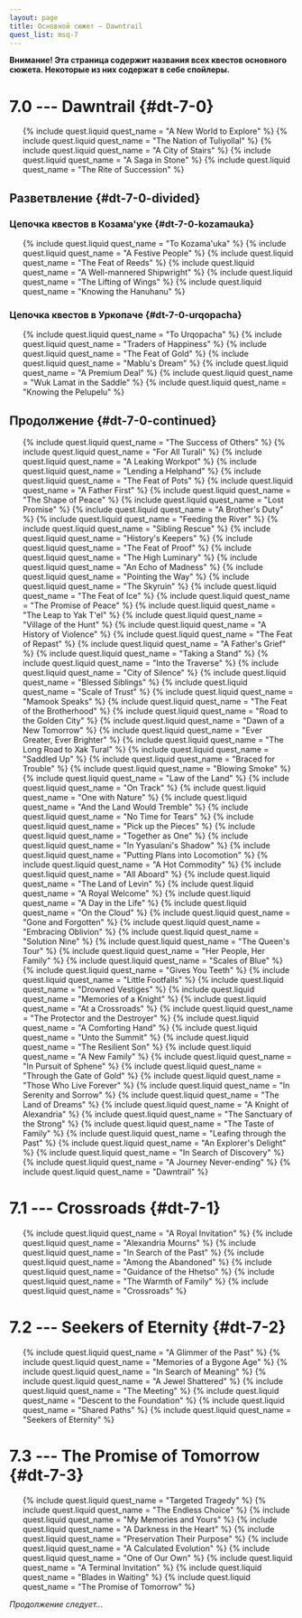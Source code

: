 ```yaml
---
layout: page
title: Основной сюжет — Dawntrail
quest_list: msq-7
---
```


**Внимание! Эта страница содержит названия всех квестов основного сюжета. Некоторые из них содержат в себе спойлеры.**

# 7.0 --- Dawntrail {#dt-7-0}

<ul markdown="0">
	{% include quest.liquid quest_name = "A New World to Explore" %}
	{% include quest.liquid quest_name = "The Nation of Tuliyollal" %}
	{% include quest.liquid quest_name = "A City of Stairs" %}
	{% include quest.liquid quest_name = "A Saga in Stone" %}
	{% include quest.liquid quest_name = "The Rite of Succession" %}
</ul>

## Разветвление {#dt-7-0-divided}

### Цепочка квестов в Козама'уке {#dt-7-0-kozamauka}

<ul markdown="0">
	{% include quest.liquid quest_name = "To Kozama'uka" %}
	{% include quest.liquid quest_name = "A Festive People" %}
	{% include quest.liquid quest_name = "The Feat of Reeds" %}
	{% include quest.liquid quest_name = "A Well-mannered Shipwright" %}
	{% include quest.liquid quest_name = "The Lifting of Wings" %}
	{% include quest.liquid quest_name = "Knowing the Hanuhanu" %}
</ul>

### Цепочка квестов в Уркопаче {#dt-7-0-urqopacha}

<ul markdown="0">
	{% include quest.liquid quest_name = "To Urqopacha" %}
	{% include quest.liquid quest_name = "Traders of Happiness" %}
	{% include quest.liquid quest_name = "The Feat of Gold" %}
	{% include quest.liquid quest_name = "Mablu's Dream" %}
	{% include quest.liquid quest_name = "A Premium Deal" %}
	{% include quest.liquid quest_name = "Wuk Lamat in the Saddle" %}
	{% include quest.liquid quest_name = "Knowing the Pelupelu" %}
</ul>

## Продолжение {#dt-7-0-continued}

<ul markdown="0">
	{% include quest.liquid quest_name = "The Success of Others" %}
	{% include quest.liquid quest_name = "For All Turali" %}
	{% include quest.liquid quest_name = "A Leaking Workpot" %}
	{% include quest.liquid quest_name = "Lending a Helphand" %}
	{% include quest.liquid quest_name = "The Feat of Pots" %}
	{% include quest.liquid quest_name = "A Father First" %}
	{% include quest.liquid quest_name = "The Shape of Peace" %}
	{% include quest.liquid quest_name = "Lost Promise" %}
	{% include quest.liquid quest_name = "A Brother's Duty" %}
	{% include quest.liquid quest_name = "Feeding the River" %}
	{% include quest.liquid quest_name = "Sibling Rescue" %}
	{% include quest.liquid quest_name = "History's Keepers" %}
	{% include quest.liquid quest_name = "The Feat of Proof" %}
	{% include quest.liquid quest_name = "The High Luminary" %}
	{% include quest.liquid quest_name = "An Echo of Madness" %}
	{% include quest.liquid quest_name = "Pointing the Way" %}
	{% include quest.liquid quest_name = "The Skyruin" %}
	{% include quest.liquid quest_name = "The Feat of Ice" %}
	{% include quest.liquid quest_name = "The Promise of Peace" %}
	{% include quest.liquid quest_name = "The Leap to Yak T'el" %}
	{% include quest.liquid quest_name = "Village of the Hunt" %}
	{% include quest.liquid quest_name = "A History of Violence" %}
	{% include quest.liquid quest_name = "The Feat of Repast" %}
	{% include quest.liquid quest_name = "A Father's Grief" %}
	{% include quest.liquid quest_name = "Taking a Stand" %}
	{% include quest.liquid quest_name = "Into the Traverse" %}
	{% include quest.liquid quest_name = "City of Silence" %}
	{% include quest.liquid quest_name = "Blessed Siblings" %}
	{% include quest.liquid quest_name = "Scale of Trust" %}
	{% include quest.liquid quest_name = "Mamook Speaks" %}
	{% include quest.liquid quest_name = "The Feat of the Brotherhood" %}
	{% include quest.liquid quest_name = "Road to the Golden City" %}
	{% include quest.liquid quest_name = "Dawn of a New Tomorrow" %}
	{% include quest.liquid quest_name = "Ever Greater, Ever Brighter" %}
	{% include quest.liquid quest_name = "The Long Road to Xak Tural" %}
	{% include quest.liquid quest_name = "Saddled Up" %}
	{% include quest.liquid quest_name = "Braced for Trouble" %}
	{% include quest.liquid quest_name = "Blowing Smoke" %}
	{% include quest.liquid quest_name = "Law of the Land" %}
	{% include quest.liquid quest_name = "On Track" %}
	{% include quest.liquid quest_name = "One with Nature" %}
	{% include quest.liquid quest_name = "And the Land Would Tremble" %}
	{% include quest.liquid quest_name = "No Time for Tears" %}
	{% include quest.liquid quest_name = "Pick up the Pieces" %}
	{% include quest.liquid quest_name = "Together as One" %}
	{% include quest.liquid quest_name = "In Yyasulani's Shadow" %}
	{% include quest.liquid quest_name = "Putting Plans into Locomotion" %}
	{% include quest.liquid quest_name = "A Hot Commodity" %}
	{% include quest.liquid quest_name = "All Aboard" %}
	{% include quest.liquid quest_name = "The Land of Levin" %}
	{% include quest.liquid quest_name = "A Royal Welcome" %}
	{% include quest.liquid quest_name = "A Day in the Life" %}
	{% include quest.liquid quest_name = "On the Cloud" %}
	{% include quest.liquid quest_name = "Gone and Forgotten" %}
	{% include quest.liquid quest_name = "Embracing Oblivion" %}
	{% include quest.liquid quest_name = "Solution Nine" %}
	{% include quest.liquid quest_name = "The Queen's Tour" %}
	{% include quest.liquid quest_name = "Her People, Her Family" %}
	{% include quest.liquid quest_name = "Scales of Blue" %}
	{% include quest.liquid quest_name = "Gives You Teeth" %}
	{% include quest.liquid quest_name = "Little Footfalls" %}
	{% include quest.liquid quest_name = "Drowned Vestiges" %}
	{% include quest.liquid quest_name = "Memories of a Knight" %}
	{% include quest.liquid quest_name = "At a Crossroads" %}
	{% include quest.liquid quest_name = "The Protector and the Destroyer" %}
	{% include quest.liquid quest_name = "A Comforting Hand" %}
	{% include quest.liquid quest_name = "Unto the Summit" %}
	{% include quest.liquid quest_name = "The Resilient Son" %}
	{% include quest.liquid quest_name = "A New Family" %}
	{% include quest.liquid quest_name = "In Pursuit of Sphene" %}
	{% include quest.liquid quest_name = "Through the Gate of Gold" %}
	{% include quest.liquid quest_name = "Those Who Live Forever" %}
	{% include quest.liquid quest_name = "In Serenity and Sorrow" %}
	{% include quest.liquid quest_name = "The Land of Dreams" %}
	{% include quest.liquid quest_name = "A Knight of Alexandria" %}
	{% include quest.liquid quest_name = "The Sanctuary of the Strong" %}
	{% include quest.liquid quest_name = "The Taste of Family" %}
	{% include quest.liquid quest_name = "Leafing through the Past" %}
	{% include quest.liquid quest_name = "An Explorer's Delight" %}
	{% include quest.liquid quest_name = "In Search of Discovery" %}
	{% include quest.liquid quest_name = "A Journey Never-ending" %}
	{% include quest.liquid quest_name = "Dawntrail" %}
</ul>

# 7.1 --- Crossroads {#dt-7-1}

<ul markdown="0">
	{% include quest.liquid quest_name = "A Royal Invitation" %}
	{% include quest.liquid quest_name = "Alexandria Mourns" %}
	{% include quest.liquid quest_name = "In Search of the Past" %}
	{% include quest.liquid quest_name = "Among the Abandoned" %}
	{% include quest.liquid quest_name = "Guidance of the Hhetso" %}
	{% include quest.liquid quest_name = "The Warmth of Family" %}
	{% include quest.liquid quest_name = "Crossroads" %}
</ul>

# 7.2 --- Seekers of Eternity {#dt-7-2}

<ul markdown="0">
	{% include quest.liquid quest_name = "A Glimmer of the Past" %}
	{% include quest.liquid quest_name = "Memories of a Bygone Age" %}
	{% include quest.liquid quest_name = "In Search of Meaning" %}
	{% include quest.liquid quest_name = "A Jewel Shattered" %}
	{% include quest.liquid quest_name = "The Meeting" %}
	{% include quest.liquid quest_name = "Descent to the Foundation" %}
	{% include quest.liquid quest_name = "Shared Paths" %}
	{% include quest.liquid quest_name = "Seekers of Eternity" %}
</ul>

# 7.3 --- The Promise of Tomorrow {#dt-7-3}

<ul markdown="0">
	{% include quest.liquid quest_name = "Targeted Tragedy" %}
	{% include quest.liquid quest_name = "The Endless Choice" %}
	{% include quest.liquid quest_name = "My Memories and Yours" %}
	{% include quest.liquid quest_name = "A Darkness in the Heart" %}
	{% include quest.liquid quest_name = "Preservation Their Purpose" %}
	{% include quest.liquid quest_name = "A Calculated Evolution" %}
	{% include quest.liquid quest_name = "One of Our Own" %}
	{% include quest.liquid quest_name = "A Terminal Invitation" %}
	{% include quest.liquid quest_name = "Blades in Waiting" %}
	{% include quest.liquid quest_name = "The Promise of Tomorrow" %}
</ul>

_Продолжение следует..._